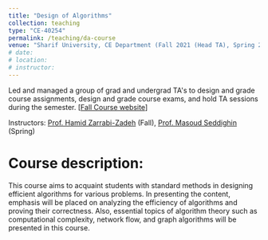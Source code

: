 ```yaml
---
title: "Design of Algorithms"
collection: teaching
type: "CE-40254"
permalink: /teaching/da-course
venue: "Sharif University, CE Department (Fall 2021 (Head TA), Spring 2021 (Head of Assignments))"
# date: 
# location: 
# instructor:
---
```

Led and managed a group of grad and undergrad TA's to design and grade course assignments, design and grade course exams, and hold TA sessions during the semester. [[Fall Course website](http://ce.sharif.edu/courses/00-01/1/ce354-1/index.php/section/syllabus/file/syllabus)] 


Instructors: [Prof. Hamid Zarrabi-Zadeh](http://sharif.edu/~zarrabi/) (Fall), [Prof. Masoud Seddighin](https://scholar.google.com/citations?hl=en&user=4hPh0toAAAAJ&view_op=list_works&sortby=pubdate) (Spring)

Course description:
======
This course aims to acquaint students with standard methods in designing efficient algorithms for various problems. In presenting the content, emphasis will be placed on analyzing the efficiency of algorithms and proving their correctness. Also, essential topics of algorithm theory such as computational complexity, network flow, and graph algorithms will be presented in this course.
